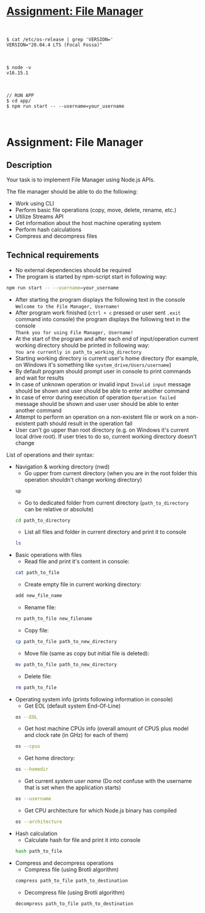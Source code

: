 # [Assignment: File Manager](https://github.com/AlreadyBored/nodejs-assignments/blob/main/assignments/file-manager/assignment.md)

<br/>

```
$ cat /etc/os-release | grep 'VERSION='
VERSION="20.04.4 LTS (Focal Fossa)"
```

<br/>

```
$ node -v
v16.15.1
```

<br/>

```
// RUN APP
$ cd app/
$ npm run start -- --username=your_username
```

<br/>

# Assignment: File Manager

## Description

Your task is to implement File Manager using Node.js APIs.

The file manager should be able to do the following:

- Work using CLI
- Perform basic file operations (copy, move, delete, rename, etc.)
- Utilize Streams API
- Get information about the host machine operating system
- Perform hash calculations
- Compress and decompress files

## Technical requirements

- No external dependencies should be required
- The program is started by npm-script start in following way:

```bash
npm run start -- --username=your_username
```

- After starting the program displays the following text in the console  
  `Welcome to the File Manager, Username!`
- After program work finished (`ctrl + c` pressed or user sent `.exit` command into console) the program displays the following text in the console  
  `Thank you for using File Manager, Username!`
- At the start of the program and after each end of input/operation current working directory should be printed in following way:  
  `You are currently in path_to_working_directory`
- Starting working directory is current user's home directory (for example, on Windows it's something like `system_drive/Users/username`)
- By default program should prompt user in console to print commands and wait for results
- In case of unknown operation or invalid input `Invalid input` message should be shown and user should be able to enter another command
- In case of error during execution of operation `Operation failed` message should be shown and user user should be able to enter another command
- Attempt to perform an operation on a non-existent file or work on a non-existent path should result in the operation fail
- User can't go upper than root directory (e.g. on Windows it's current local drive root). If user tries to do so, current working directory doesn't change

List of operations and their syntax:

- Navigation & working directory (nwd)
  - Go upper from current directory (when you are in the root folder this operation shouldn't change working directory)
  ```bash
  up
  ```
  - Go to dedicated folder from current directory (`path_to_directory` can be relative or absolute)
  ```bash
  cd path_to_directory
  ```
  - List all files and folder in current directory and print it to console
  ```bash
  ls
  ```
- Basic operations with files
  - Read file and print it's content in console:
  ```bash
  cat path_to_file
  ```
  - Create empty file in current working directory:
  ```bash
  add new_file_name
  ```
  - Rename file:
  ```bash
  rn path_to_file new_filename
  ```
  - Copy file:
  ```bash
  cp path_to_file path_to_new_directory
  ```
  - Move file (same as copy but initial file is deleted):
  ```bash
  mv path_to_file path_to_new_directory
  ```
  - Delete file:
  ```bash
  rm path_to_file
  ```
- Operating system info (prints following information in console)
  - Get EOL (default system End-Of-Line)
  ```bash
  os --EOL
  ```
  - Get host machine CPUs info (overall amount of CPUS plus model and clock rate (in GHz) for each of them)
  ```bash
  os --cpus
  ```
  - Get home directory:
  ```bash
  os --homedir
  ```
  - Get current _system user name_ (Do not confuse with the username that is set when the application starts)
  ```bash
  os --username
  ```
  - Get CPU architecture for which Node.js binary has compiled
  ```bash
  os --architecture
  ```
- Hash calculation
  - Calculate hash for file and print it into console
  ```bash
  hash path_to_file
  ```
- Compress and decompress operations
  - Compress file (using Brotli algorithm)
  ```bash
  compress path_to_file path_to_destination
  ```
  - Decompress file (using Brotli algorithm)
  ```bash
  decompress path_to_file path_to_destination
  ```
